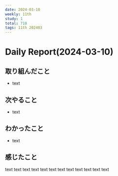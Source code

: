 ```yaml
---
date: 2024-03-10
weekly: 11th
study: 1
total: 710
tags: 11th 202403
---
```

# Daily Report(2024-03-10)
## 取り組んだこと
- text
## 次やること
- text
## わかったこと
- text
## 感じたこと
text text text text text text text text text text text text
